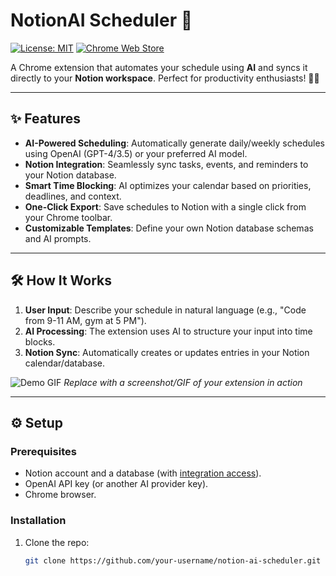 # NotionAI Scheduler 🚀

[![License: MIT](https://img.shields.io/badge/License-MIT-yellow.svg)](https://opensource.org/licenses/MIT)
[![Chrome Web Store](https://img.shields.io/chrome-web-store/v/your-extension-id)](https://chrome.google.com/webstore/detail/your-extension-name/id)

A Chrome extension that automates your schedule using **AI** and syncs it directly to your **Notion workspace**. Perfect for productivity enthusiasts! 🤖📅

---

## ✨ Features

- **AI-Powered Scheduling**: Automatically generate daily/weekly schedules using OpenAI (GPT-4/3.5) or your preferred AI model.
- **Notion Integration**: Seamlessly sync tasks, events, and reminders to your Notion database.
- **Smart Time Blocking**: AI optimizes your calendar based on priorities, deadlines, and context.
- **One-Click Export**: Save schedules to Notion with a single click from your Chrome toolbar.
- **Customizable Templates**: Define your own Notion database schemas and AI prompts.

---

## 🛠️ How It Works

1. **User Input**: Describe your schedule in natural language (e.g., "Code from 9-11 AM, gym at 5 PM").
2. **AI Processing**: The extension uses AI to structure your input into time blocks.
3. **Notion Sync**: Automatically creates or updates entries in your Notion calendar/database.

![Demo GIF](path/to/your/demo.gif) *Replace with a screenshot/GIF of your extension in action*

---

## ⚙️ Setup

### Prerequisites
- Notion account and a database (with [integration access](https://developers.notion.com/)).
- OpenAI API key (or another AI provider key).
- Chrome browser.

### Installation
1. Clone the repo:
   ```bash
   git clone https://github.com/your-username/notion-ai-scheduler.git
